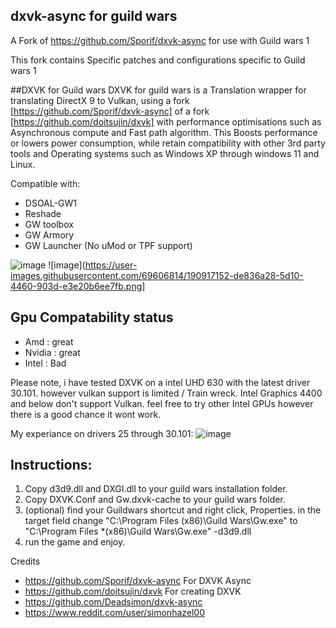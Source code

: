## dxvk-async for guild wars
A Fork of https://github.com/Sporif/dxvk-async for use with Guild wars 1

This fork contains Specific patches and configurations specific to Guild wars 1


##DXVK for Guild wars
DXVK for guild wars is a Translation wrapper for translating DirectX 9 to Vulkan, using a fork [https://github.com/Sporif/dxvk-async] of a fork [https://github.com/doitsujin/dxvk] with performance optimisations such as Asynchronous compute and Fast path algorithm.
This Boosts performance or lowers power consumption, while retain compatibility with other 3rd party tools and Operating systems such as Windows XP through windows 11 and Linux.

Compatible with:
* DSOAL-GW1
* Reshade
* GW toolbox
* GW Armory 
* GW Launcher (No uMod or TPF support)

![image](https://user-images.githubusercontent.com/69606814/191030227-76c6d666-4f07-4ff6-95d4-875a2405c7dc.png)
![image](https://user-images.githubusercontent.com/69606814/190917152-de836a28-5d10-4460-903d-e3e20b6ee7fb.png]

## Gpu Compatability status
* Amd : great
* Nvidia : great
* Intel : Bad

Please note, i have tested DXVK on a intel UHD 630 with the latest driver 30.101. however vulkan support is limited / Train wreck.
Intel Graphics 4400 and below don't support Vulkan. feel free to try other Intel GPUs however there is a good chance it wont work.

My experiance on drivers 25 through 30.101:
![image](https://user-images.githubusercontent.com/69606814/191081676-7eb1e69e-bbb0-473d-8415-532bcb1d1e79.png)


## Instructions:

1. Copy d3d9.dll and DXGI.dll to your guild wars installation folder.
2. Copy DXVK.Conf and Gw.dxvk-cache to your guild wars folder.
3. (optional) find your Guildwars shortcut and right click, Properties. in the target field change "C:\Program Files (x86)\Guild Wars\Gw.exe" to "C:\Program Files *(x86)\Guild Wars\Gw.exe" -d3d9.dll
4. run the game and enjoy.

Credits
* https://github.com/Sporif/dxvk-async For DXVK Async
* https://github.com/doitsujin/dxvk For creating DXVK
* https://github.com/Deadsimon/dxvk-async
* https://www.reddit.com/user/simonhazel00


